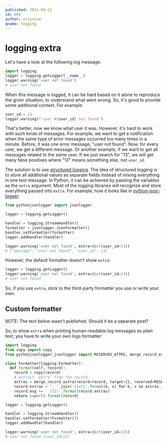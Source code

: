 ```yaml
---
published: 2021-04-22
id: 664
author: orsinium
qname: logging
---
```


# logging extra

Let's have a look at the following log message:

```python
import logging
logger = logging.getLogger(__name__)
logger.warning('user not found')
# user not found
```

When this message is logged, it can be hard based on it alone to reproduce the given situation, to understand what went wrong. So, it's good to provide some additional context. For example:

```python
user_id = 13
logger.warning(f'user #{user_id} not found')
```

That's better, now we know what user it was. However, it's hard to work with such kinds of messages. For example, we want to get a notification when the same type of error messages occurred too many times in a minute. Before, it was one error message, "user not found". Now, for every user, we get a different message. Or another example, if we want to get all messages related to the same user. If we just search for "13", we will get many false positives where "13" means something else, not `user_id`.

The solution is to use [structured logging](softwareengineering.stackexchange.com/questions/312197/). The idea of structured logging is to store all additional values as separate fields instead of mixing everything in one text message. In Python, it can be achieved by passing the variables as the `extra` argument. Most of the logging libraries will recognize and store everything passed into `extra`. For example, how it looks like in [python-json-logger](https://pypi.org/project/python-json-logger/):

```python
from pythonjsonlogger import jsonlogger

logger = logging.getLogger()

handler = logging.StreamHandler()
formatter = jsonlogger.JsonFormatter()
handler.setFormatter(formatter)
logger.addHandler(handler)

logger.warning('user not found', extra=dict(user_id=13))
# {"message": "user not found", "user_id": 13}
```

However, the default formatter doesn't show `extra`:

```python
logger = logging.getLogger()
logger.warning('user not found', extra=dict(user_id=13))
# user not found
```

So, if you use `extra`, stick to the third-party formatter you use or write your own.

## Custom formatter

NOTE: The text below wasn't published. Should it be a separate post?

So, to show `extra` when printing human-readable log messages as plain text, you have to write your own logs formatter:

```python
import logging
from copy import copy
from pythonjsonlogger.jsonlogger import RESERVED_ATTRS, merge_record_extra

class Formatter(logging.Formatter):
  def format(self, record):
    record = copy(record)
    # extract `extra` from the record
    extras = merge_record_extra(record=record, target={}, reserved=RESERVED_ATTRS)
    record.extras = ', '.join('{}={}'.format(k, v) for k, v in extras.items())
    record.msg += ' ({})'.format(record.extras)
    return super().format(record)

logger = logging.getLogger()

handler = logging.StreamHandler()
handler.setFormatter(Formatter())
logger.addHandler(handler)

logger.warning('user not found', extra=dict(user_id=13))
# user not found (user_id=13)
```
